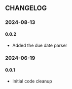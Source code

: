 ## CHANGELOG

### 2024-08-13
#### 0.0.2
- Added the due date parser

### 2024-06-19
#### 0.0.1
- Initial code cleanup


